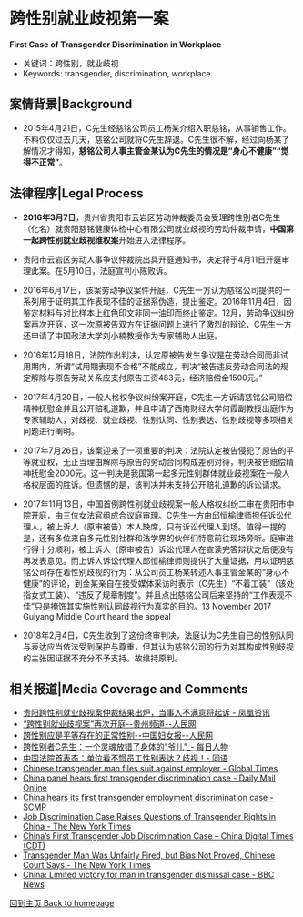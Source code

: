 # 跨性别就业歧视第一案

**First Case of Transgender Discrimination in Workplace**

- 关键词：跨性别，就业歧视
- Keywords: transgender, discrimination, workplace

<!-- more -->

## 案情背景|Background
* 2015年4月21日，C先生经慈铭公司员工杨某介绍入职慈铭，从事销售工作。不料仅仅过去几天，慈铭公司就将C先生辞退。C先生很不解，经过向杨某了解情况才得知，**慈铭公司人事主管金某认为C先生的情况是“身心不健康”“觉得不正常”**。

## 法律程序|Legal Process
* **2016年3月7日**，贵州省贵阳市云岩区劳动仲裁委员会受理跨性别者C先生（化名）就贵阳慈铭健康体检中心有限公司就业歧视的劳动仲裁申请，**中国第一起跨性别就业歧视维权案**开始进入法律程序。

* 贵阳市云岩区劳动人事争议仲裁院出具开庭通知书，决定将于4月11日开庭审理此案。在5月10日，法庭宣判小陈败诉。
* 2016年6月17日，该案劳动争议案件开庭，C先生一方认为慈铭公司提供的一系列用于证明其工作表现不佳的证据系伪造，提出鉴定。2016年11月4日，因鉴定材料与对比样本上红色印文非同一油印而终止鉴定。12月，劳动争议纠纷案再次开庭，这一次原被告双方在证据问题上进行了激烈的辩论，C先生一方还申请了中国政法大学刘小楠教授作为专家辅助人出庭。
* 2016年12月18日，法院作出判决，认定原被告发生争议是在劳动合同而非试用期内，所谓“试用期表现不合格”不能成立，判决“被告违反劳动合同法的规定解除与原告劳动关系应支付原告工资483元，经济赔偿金1500元。”
* 2017年4月20日，一般人格权争议纠纷案开庭，C先生一方诉请慈铭公司赔偿精神抚慰金并且公开赔礼道歉，并且申请了西南财经大学何霞副教授出庭作为专家辅助人，对歧视、就业歧视、性别认同、性别表达、性别歧视等多项相关问题进行阐明。
* 2017年7月26日，该案迎来了一项重要的判决：法院认定被告侵犯了原告的平等就业权，无正当理由解除与原告的劳动合同构成差别对待，判决被告赔偿精神抚慰金2000元。这一判决是我国第一起多元性别群体就业歧视案在一般人格权层面的胜诉。但遗憾的是，该判决并未支持公开赔礼道歉的诉讼请求。
* 2017年11月13日，中国首例跨性别就业歧视案一般人格权纠纷二审在贵阳市中院开庭，由三位女法官组成合议庭审理。C先生一方由邱恒榆律师担任诉讼代理人，被上诉人（原审被告）本人缺席，只有诉讼代理人到场。值得一提的是，还有多位来自多元性别社群和法学界的伙伴们特意前往现场旁听。庭审进行得十分顺利，被上诉人（原审被告）诉讼代理人在宣读完答辩状之后便没有再发表意见。而上诉人诉讼代理人邱恒榆律师则提供了大量证据，用以证明慈铭公司存在着性别歧视的行为：从公司员工杨某转述人事主管金某的“身心不健康”的评论，到金某亲自在接受媒体采访时表示（C先生）“不着工装”（该处指女式工装）、“违反了规章制度”。并且点出慈铭公司后来坚持的“工作表现不佳”只是掩饰其实施性别认同歧视行为真实的目的。13 November 2017 Guiyang Middle Court heard the appeal
* 2018年2月4日，C先生收到了这份终审判决，法庭认为C先生自己的性别认同与表达应当依法受到保护与尊重，但其认为慈铭公司的行为对其构成性别歧视的主张因证据不充分不予支持。故维持原判。


## 相关报道|Media Coverage and Comments
* [贵阳跨性别就业歧视案仲裁结果出炉，当事人不满意将起诉 - 凤凰资讯](http://news.ifeng.com/a/20160510/48746536_0.shtml)
* [“跨性别就业歧视案”再次开庭--贵州频道--人民网](http://gz.people.com.cn/n2/2016/1215/c194827-29466989.html)
* [跨性别应是平等存在的正常性别--中国妇女报--人民网](http://fj.people.com.cn/n2/2017/0816/c181466-30616511.html)
* [跨性别者C先生：一个灵魂放错了身体的“爷儿”_- 每日人物](http://news.ifeng.com/a/20170819/51687915_0.shtml)
* [中国法院首表态：单位看不惯员工性别表达？歧视！- 同语](https://mp.weixin.qq.com/s/tHjRsaxai9NwG-emAe2g3w)
* [Chinese transgender man files suit against employer - Global Times](http://www.globaltimes.cn/content/978123.shtml)
* [China panel hears first transgender discrimination case - Daily Mail Online](https://www.dailymail.co.uk/wires/ap/article-3533415/China-panel-hears-transgender-discrimination-case.html)
* [China hears its first transgender employment discrimination case - SCMP](https://www.gaystarnews.com/article/china-first-transgender-employment-case/#gs.7f474b)
* [Job Discrimination Case Raises Questions of Transgender Rights in China - The New York Times](https://www.nytimes.com/2016/04/12/world/asia/china-transgender-labor-discrimination.html)
* [China’s First Transgender Job Discrimination Case – China Digital Times (CDT)](https://chinadigitaltimes.net/2016/05/chinas-first-transgender-discrimination-case/)
* [Transgender Man Was Unfairly Fired, but Bias Not Proved, Chinese Court Says - The New York Times](https://www.nytimes.com/2017/01/02/world/asia/china-transgender-lawsuit.html)
* [China: Limited victory for man in transgender dismissal case - BBC News](https://www.bbc.com/news/world-asia-china-38497015)



[回到主页 Back to homepage](./README.md)
